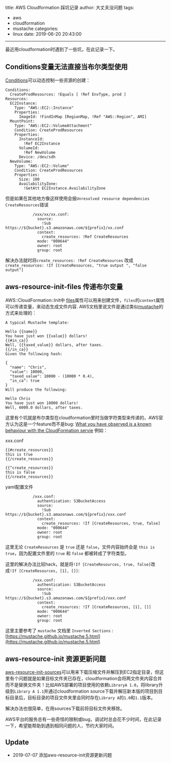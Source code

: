 title: AWS Cloudformation 踩坑记录
author: 大丈夫没问题
tags:
  - aws
  - cloudformation
  - mustache
categories:
  - linux
date: 2019-06-20 20:43:00
---
最近用cloudformation时遇到了一些坑，在此记录一下。

## Conditions变量无法直接当布尔类型使用

[Conditions](https://docs.aws.amazon.com/AWSCloudFormation/latest/UserGuide/conditions-section-structure.html)可以动态控制一些资源的创建：

```
Conditions: 
  CreateProdResources: !Equals [ !Ref EnvType, prod ]
Resources: 
  EC2Instance: 
    Type: "AWS::EC2::Instance"
    Properties: 
      ImageId: !FindInMap [RegionMap, !Ref "AWS::Region", AMI]
  MountPoint: 
    Type: "AWS::EC2::VolumeAttachment"
    Condition: CreateProdResources
    Properties: 
      InstanceId: 
        !Ref EC2Instance
      VolumeId: 
        !Ref NewVolume
      Device: /dev/sdh
  NewVolume: 
    Type: "AWS::EC2::Volume"
    Condition: CreateProdResources
    Properties: 
      Size: 100
      AvailabilityZone: 
        !GetAtt EC2Instance.AvailabilityZone
```

但是如果在其他地方像这样使用会报`Unresolved resource dependencies CreateResources`错误

```
            /xxx/xx/xx.conf:
              source:
                !Sub https://${bucket}.s3.amazonaws.com/${prefix}/xx.conf
              context:
                create_resources: !Ref CreateResources
              mode: "000644"
              owner: root
              group: root
```
解决办法就时将`create_resources: !Ref CreateResources` 改成 `create_resources: !If [CreateResources, "true output ", "false output"]`

## aws-resource-init-files 传递布尔变量

AWS::CloudFormation::Init中 [files](https://docs.aws.amazon.com/AWSCloudFormation/latest/UserGuide/aws-resource-init.html#aws-resource-init-files)属性可以用来创建文件，`files`的`context`属性可以传递变量，来动态生成文件内容.
AWS文档里说文件是通过类似[mustache](http://mustache.github.io/mustache.5.html)的方式来处理的：

```
A typical Mustache template:

Hello {{name}}
You have just won {{value}} dollars!
{{#in_ca}}
Well, {{taxed_value}} dollars, after taxes.
{{/in_ca}}
Given the following hash:

{
  "name": "Chris",
  "value": 10000,
  "taxed_value": 10000 - (10000 * 0.4),
  "in_ca": true
}
Will produce the following:

Hello Chris
You have just won 10000 dollars!
Well, 6000.0 dollars, after taxes.
```

这里有个坑就是布尔类型在cloudformation里时当做字符类型来传递的，AWS官方认为这是一个feature而不是bug: [What you have observed is a known behaviour with the CloudFormation servie](https://forums.aws.amazon.com/thread.jspa?messageID=898706&#898706)
例如：

xxx.conf

```
{{#create_resources}}
this is true
{{/create_resources}}

{{^create_resources}}
this is false
{{/create_resources}}
```

yaml配置文件

```
            /xxx.conf:
              authentication: S3BucketAccess
              source:
                !Sub https://${bucket}.s3.amazonaws.com/${prefix}/xxx.conf
              context:
                create_resources: !If [CreateResources, true, false]
              mode: "000644"
              owner: root
              group: root
```

这里无论 `CreateResources` 是 `true` 还是 `false`，文件内容始终会是 `this is true`，因为配置文件里的 `true` 和 `false` 都被转成了字符类型。

这里的解决办法比较hack，就是将`!If [CreateResources, true, false]`改成`!If [CreateResources, [1], []]`:

```
            /xxx.conf:
              authentication: S3BucketAccess
              source:
                !Sub https://${bucket}.s3.amazonaws.com/${prefix}/xxx.conf
              context:
                create_resources: !If [CreateResources, [1], []]
              mode: "000644"
              owner: root
              group: root
```

这里主要参考了 `mustache` 文档里 `Inverted Sections` : [https://mustache.github.io/mustache.5.html](https://mustache.github.io/mustache.5.html)


## aws-resource-init 资源更新问题
[aws-resource-init-sources](https://docs.aws.amazon.com/AWSCloudFormation/latest/UserGuide/aws-resource-init.html#aws-resource-init-sources)可以用来下载压缩文件并解压到EC2指定目录，但这里有个问题就是如果目标文件夹已存在，cloudformation会将两文件夹内容合并而不是替换文件夹！比如AWS部署的项目使用的依赖`LibraryA 1.0`，将library升级到`Library A 1.1`并通过cloudformation source下载并解压新本版的项目到目标目录后，目标目录的项目文件夹里会同时存在`Library A`的`1.0`和`1.1`版本。

解决办法也很简单，在用sources下载前将目标文件夹移除。

AWS平台的服务总有一些奇怪的限制或bug，调试时总会花不少时间，在此记录一下，希望能帮助到遇到相同问题的人，节约大家时间。

## Update
* 2019-07-07 添加aws-resource-init资源更新问题